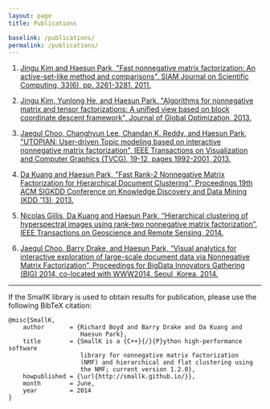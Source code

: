 ```yaml
---
layout: page
title: Publications

baselink: /publications/
permalink: /publications/
---
```


1. [Jingu Kim and Haesun Park, "Fast nonnegative matrix factorization: An active-set-like method and comparisons", SIAM Journal on Scientific Computing, 33(6), pp. 3261-3281, 2011.](http://www.cc.gatech.edu/~hpark/papers/SISC_082117RR_Kim_Park.pdf)

2. [Jingu Kim, Yunlong He, and Haesun Park, "Algorithms for nonnegative matrix and tensor factorizations: A unified view based on block coordinate descent framework", Journal of Global Optimization, 2013.](https://smallk.github.io/papers/nmf_review_jgo.pdf) 

3. [Jaegul Choo, Changhyun Lee, Chandan K. Reddy, and Haesun Park, "UTOPIAN: User-driven Topic modeling based on interactive nonnegative matrix factorization", IEEE Transactions on Visualization and Computer Graphics (TVCG), 19-12, pages 1992-2001, 2013.](http://www.cc.gatech.edu/~hpark/papers/2013_tvcg_utopian.pdf)

4. [Da Kuang and Haesun Park, "Fast Rank-2 Nonnegative Matrix Factorization for Hierarchical Document Clustering", Proceedings 19th ACM SIGKDD Conference on Knowledge Discovery and Data Mining (KDD '13), 2013.](http://www.cc.gatech.edu/grads/d/dkuang3/pub/fp0269-kuang.pdf)

5. [Nicolas Gillis, Da Kuang and Haesun Park, “Hierarchical clustering of hyperspectral images using rank-two nonnegative matrix factorization”,
IEEE Transactions on Geoscience and Remote Sensing, 2014.](http://www.cc.gatech.edu/~hpark/papers/HierNMFImage.pdf)

6. [Jaegul Choo, Barry Drake, and Haesun Park, “Visual analytics for interactive exploration of large-scale document data via Nonnegative Matrix Factorization”,
Proceedings for BigData Innovators Gathering (BIG) 2014, co-located with WWW2014, Seoul, Korea, 2014.](http://www.cc.gatech.edu/~hpark/papers//big_vanmf.pdf)  

-----

If the SmallK library is used to obtain results for publication, please use the following BibTeX citation:

	@misc{SmallK,
  		author       = {Richard Boyd and Barry Drake and Da Kuang and 
						Haesun Park},
  		title        = {SmallK is a {C++}{/}{P}ython high-performance software
						library for nonnegative matrix factorization
						(NMF) and hierarchical and flat clustering using 
						the NMF; current version 1.2.0},
  		howpublished = {\url{http://smallk.github.io/}},
  		month        = June,
  		year         = 2014
	}


